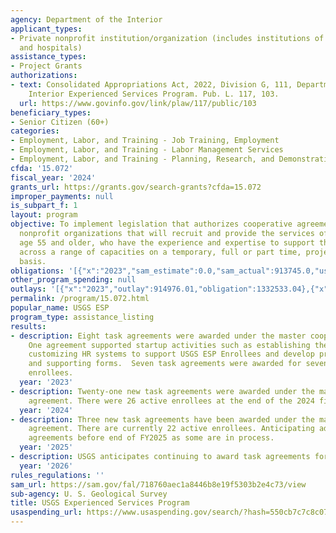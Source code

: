 ```yaml
---
agency: Department of the Interior
applicant_types:
- Private nonprofit institution/organization (includes institutions of higher education
  and hospitals)
assistance_types:
- Project Grants
authorizations:
- text: Consolidated Appropriations Act, 2022, Division G, 111, Department of the
    Interior Experienced Services Program. Pub. L. 117, 103.
  url: https://www.govinfo.gov/link/plaw/117/public/103
beneficiary_types:
- Senior Citizen (60+)
categories:
- Employment, Labor, and Training - Job Training, Employment
- Employment, Labor, and Training - Labor Management Services
- Employment, Labor, and Training - Planning, Research, and Demonstration
cfda: '15.072'
fiscal_year: '2024'
grants_url: https://grants.gov/search-grants?cfda=15.072
improper_payments: null
is_subpart_f: 1
layout: program
objective: To implement legislation that authorizes cooperative agreements with eligible
  nonprofit organizations that will recruit and provide the services of professionals,
  age 55 and older, who have the experience and expertise to support the USGS mission
  across a range of capacities on a temporary, full or part time, project-specific
  basis.
obligations: '[{"x":"2023","sam_estimate":0.0,"sam_actual":913745.0,"usa_spending_actual":913745.0},{"x":"2024","sam_estimate":0.0,"sam_actual":2904575.0,"usa_spending_actual":2393610.34},{"x":"2025","sam_estimate":0.0,"sam_actual":2208499.0,"usa_spending_actual":378947.28}]'
other_program_spending: null
outlays: '[{"x":"2023","outlay":914976.01,"obligation":1332533.04},{"x":"2024","outlay":984949.49,"obligation":2145270.58},{"x":"2025","outlay":17626.09,"obligation":208499.0}]'
permalink: /program/15.072.html
popular_name: USGS ESP
program_type: assistance_listing
results:
- description: Eight task agreements were awarded under the master cooperative agreement.
    One agreement supported startup activities such as establishing the USGS ESP Portal,
    customizing HR systems to support USGS ESP Enrollees and develop program guidance
    and supporting forms.  Seven task agreements were awarded for seven part-time
    enrollees.
  year: '2023'
- description: Twenty-one new task agreements were awarded under the master cooperative
    agreement. There were 26 active enrollees at the end of the 2024 fiscal year.
  year: '2024'
- description: Three new task agreements have been awarded under the master cooperative
    agreement. There are currently 22 active enrollees. Anticipating additional task
    agreements before end of FY2025 as some are in process.
  year: '2025'
- description: USGS anticipates continuing to award task agreements for ESP enrollees.
  year: '2026'
rules_regulations: ''
sam_url: https://sam.gov/fal/718760aec1a8446b8e19f5303b2e4c73/view
sub-agency: U. S. Geological Survey
title: USGS Experienced Services Program
usaspending_url: https://www.usaspending.gov/search/?hash=550cb7c7c8c07c0ba083c2ed2620a8fa
---
```

